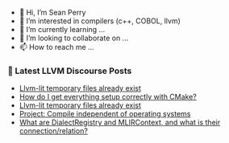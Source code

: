 - 👋 Hi, I’m Sean Perry
- 👀 I’m interested in compilers (c++, COBOL, llvm)
- 🌱 I’m currently learning ...
- 💞️ I’m looking to collaborate on ...
- 📫 How to reach me ...

<!---
s66perry/s66perry is a ✨ special ✨ repository because its `README.md` (this file) appears on your GitHub profile.
You can click the Preview link to take a look at your changes.
--->
### 📕 Latest LLVM Discourse Posts

<!-- DISCOURSE-LLVM:START -->
- [Llvm-lit temporary files already exist](https://discourse.llvm.org/t/llvm-lit-temporary-files-already-exist/79449#post_5)
- [How do I get everything setup correctly with CMake?](https://discourse.llvm.org/t/how-do-i-get-everything-setup-correctly-with-cmake/79484#post_2)
- [Llvm-lit temporary files already exist](https://discourse.llvm.org/t/llvm-lit-temporary-files-already-exist/79449#post_4)
- [Project: Compile independent of operating systems](https://discourse.llvm.org/t/project-compile-independent-of-operating-systems/79477#post_3)
- [What are DialectRegistry and MLIRContext, and what is their connection/relation?](https://discourse.llvm.org/t/what-are-dialectregistry-and-mlircontext-and-what-is-their-connection-relation/79486#post_1)
<!-- DISCOURSE-LLVM:END -->
